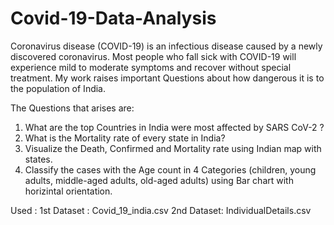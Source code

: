 # Covid-19-Data-Analysis
Coronavirus disease (COVID-19) is an infectious disease caused by a newly discovered coronavirus.
Most people who fall sick with COVID-19 will experience mild to moderate symptoms and recover without special treatment.
My work raises important Questions about how dangerous it is to the population of India.

The Questions that arises are:
  1) What are the top Countries in India were most affected by SARS CoV-2 ?
  2) What is the Mortality rate of every state in India?
  3) Visualize the Death, Confirmed and Mortality rate using Indian map with states.
  4) Classify the cases with the Age count in 4 Categories (children, young adults, middle-aged adults, old-aged adults) using Bar chart with horizintal orientation.

Used : 
1st Dataset : Covid_19_india.csv
2nd Dataset: IndividualDetails.csv
